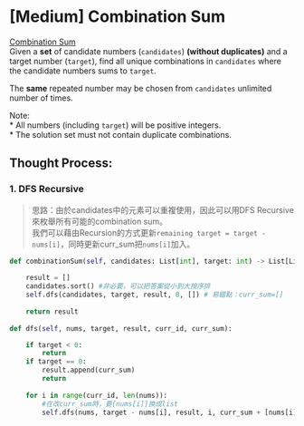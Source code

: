 # \[Medium\] Combination Sum

[Combination Sum](https://leetcode.com/problems/combination-sum/)  
Given a **set** of candidate numbers \(`candidates`\) **\(without duplicates\)** and a target number \(`target`\), find all unique combinations in `candidates` where the candidate numbers sums to `target`.

The **same** repeated number may be chosen from `candidates` unlimited number of times.

Note:  
\* All numbers \(including `target`\) will be positive integers.  
\* The solution set must not contain duplicate combinations.

## Thought Process:

### 1. DFS Recursive

> 思路：由於candidates中的元素可以重複使用，因此可以用DFS Recursive來枚舉所有可能的combination sum。  
> 我們可以藉由Recursion的方式更新`remaining target = target - nums[i]`，同時更新curr\_sum把`nums[i]`加入。

```python
def combinationSum(self, candidates: List[int], target: int) -> List[List[int]]:
    
    result = []
    candidates.sort() #非必要，可以把答案從小到大按序排
    self.dfs(candidates, target, result, 0, []) # 易錯點：curr_sum=[] 
    
    return result
    
def dfs(self, nums, target, result, curr_id, curr_sum):

    if target < 0:
        return 
    if target == 0:
        result.append(curr_sum)
        return 
    
    for i in range(curr_id, len(nums)):
        #在改curr_sum時，要[nums[i]]換成list
        self.dfs(nums, target - nums[i], result, i, curr_sum + [nums[i]])

```

